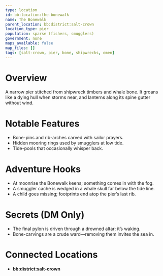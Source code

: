 ```yaml
---
type: location
id: bb:location:the-bonewalk
name: The Bonewalk
parent_location: bb:district:salt-crown
location_type: pier
population: sparse (fishers, smugglers)
government: none
maps_available: false
map_files: []
tags: [salt-crown, pier, bone, shipwrecks, omen]
---
```


# Overview
A narrow pier stitched from shipwreck timbers and whale bone. It groans like a dying hull when storms near, and lanterns along its spine gutter without wind.

# Notable Features
- Bone-pins and rib-arches carved with sailor prayers.
- Hidden mooring rings used by smugglers at low tide.
- Tide-pools that occasionally whisper back.

# Adventure Hooks
- At moonrise the Bonewalk keens; something comes in with the fog.
- A smuggler cache is wedged in a whale skull far below the tide line.
- A child goes missing; footprints end atop the pier’s last rib.

# Secrets (DM Only)
- The final pylon is driven through a drowned altar; it’s waking.
- Bone-carvings are a crude ward—removing them invites the sea in.

# Connected Locations
- **bb:district:salt-crown**
